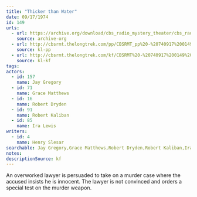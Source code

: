 ```yaml
---
title: "Thicker than Water"
date: 09/17/1974
id: 149
urls: 
  - url: https://archive.org/download/cbs_radio_mystery_theater/cbs_radio_mystery_theater-0101-0150.zip/cbs_radio_mystery_theater-0101-0150%2Fcbsrmt_0149_thicker_than_water.mp3
    source: archive-org
  - url: http://cbsrmt.thelongtrek.com/pp/CBSRMT_pp%20-%20740917%200149%20Thicker%20Than%20Water.mp3
    source: kl-pp
  - url: http://cbsrmt.thelongtrek.com/kf/CBSRMT%20-%20740917%200149%20Thicker%20Than%20Water_kf.mp3
    source: kl-kf
tags: 
actors:  
  - id: 157
    name: Jay Gregory  
  - id: 71
    name: Grace Matthews  
  - id: 16
    name: Robert Dryden  
  - id: 91
    name: Robert Kaliban  
  - id: 85
    name: Ira Lewis
writers:  
  - id: 4
    name: Henry Slesar
searchable: Jay Gregory,Grace Matthews,Robert Dryden,Robert Kaliban,Ira Lewis Henry Slesar
notes: 
descriptionSource: kf
---
```

An overworked lawyer is persuaded to take on a murder case where the accused insists he is innocent. The lawyer is not convinced and orders a special test on the murder weapon.